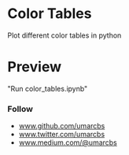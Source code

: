 # Color Tables
Plot different color tables in python

# Preview
"Run color_tables.ipynb"


### Follow
- www.github.com/umarcbs
- www.twitter.com/umarcbs
- www.medium.com/@umarcbs
